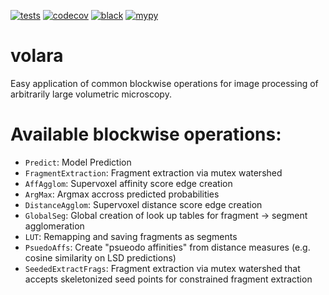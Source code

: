 [![tests](https://github.com/pattonw/volara/actions/workflows/tests.yaml/badge.svg)](https://github.com/pattonw/volara/actions/workflows/tests.yaml)
[![codecov](https://codecov.io/gh/pattonw/volara/branch/main/graph/badge.svg?token=YOUR_TOKEN)](https://codecov.io/gh/pattonw/volara)
[![black](https://github.com/pattonw/volara/actions/workflows/black.yaml/badge.svg)](https://github.com/pattonw/volara/actions/workflows/black.yaml)
[![mypy](https://github.com/pattonw/volara/actions/workflows/mypy.yaml/badge.svg)](https://github.com/pattonw/volara/actions/workflows/mypy.yaml)

# volara
Easy application of common blockwise operations for image processing of arbitrarily large volumetric microscopy.

# Available blockwise operations:
- `Predict`: Model Prediction
- `FragmentExtraction`: Fragment extraction via mutex watershed
- `AffAgglom`: Supervoxel affinity score edge creation
- `ArgMax`: Argmax accross predicted probabilities
- `DistanceAgglom`: Supervoxel distance score edge creation
- `GlobalSeg`: Global creation of look up tables for fragment -> segment agglomeration
- `LUT`: Remapping and saving fragments as segments
- `PsuedoAffs`: Create "psueodo affinities" from distance measures (e.g. cosine similarity on LSD predictions)
- `SeededExtractFrags`: Fragment extraction via mutex watershed that accepts skeletonized seed points for constrained fragment extraction

